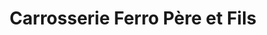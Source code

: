 ---
title: "Carrosserie Ferro Père et Fils"
url: /poligny/carrosserie-ferro-pere-et-fils/
shop: réparation de voitures
---